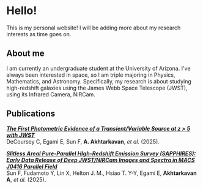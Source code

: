 # Hello!
This is my personal website!
I will be adding more about my research interests as time goes on.

## About me
I am currently an undergraduate student at the University of Arizona. I've always been interested in space, so I am triple majoring in Physics, Mathematics, and Astronomy.
Specifically, my research is about studying high-redshift galaxies using the James Webb Space Telescope (JWST), using its Infrared Camera, NIRCam.
<!-- 
I'm currently a part of the SAPPHIRES program with Professor Egami, where I work on processing incoming data 
-->

## Publications
[**_The First Photometric Evidence of a Transient/Variable Source at z > 5 with JWST_**](https://arxiv.org/abs/2504.17007)  
DeCoursey C, Egami E, Sun F, **A. Akhtarkavan**, *et al.* (2025).

[**_Slitless Areal Pure-Parallel HIgh-Redshift Emission Survey (SAPPHIRES): Early Data Release of Deep JWST/NIRCam Images and Spectra in MACS J0416 Parallel Field_**](https://arxiv.org/abs/2503.15587)  
Sun F, Fudamoto Y, Lin X, Helton J. M., Hsiao T. Y-Y, Egami E, **Akhtarkavan A**, *et al.* (2025).


